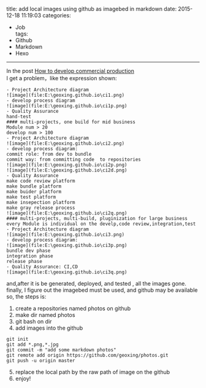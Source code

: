 title: add local images using github as imagebed in markdown
date: 2015-12-18 11:19:03
categories: 
- Job  
tags: 
 - Github
 - Markdown
 - Hexo
---
In the post [How to develop commercial production](http://geoxing.github.io/2015/12/08/How-to-develop-commercial-production/)  
I get a problem，like the expression shown: 
```
- Project Architecture diagram  
![image](file:E:\geoxing.github.io\ci1.png)
- develop process diagram  
![image](file:E:\geoxing.github.io\ci1p.png)
- Quality Assurance  
hand-test
#### multi-projects, one build for mid business  
Module num > 20  
develop num > 100  
- Project Architecture diagram  
![image](file:E:\geoxing.github.io\ci2.png)
- develop process diagram:
commit role: from dev to bundle
commit way: from committing code  to repositories
![image](file:E:\geoxing.github.io\ci2p.png)
![image](file:E:\geoxing.github.io\ci2d.png)
- Quality Assurance  
make code review platform  
make bundle platform  
make buider platform  
make test platform  
make insepection platform  
make gray release process  
![image](file:E:\geoxing.github.io\ci2q.png)
#### multi-projects, multi-build, pluginization for large business
every Module is individual on the develp,code review,integration,test
- Project Architecture diagram  
![image](file:E:\geoxing.github.io\ci3.png)
- develop process diagram:
![image](file:E:\geoxing.github.io\ci3p.png)
bundle dev phase  
integration phase  
release phase  
- Quality Assurance: CI,CD    
![image](file:E:\geoxing.github.io\ci3q.png)
```
and,after it is be  generated, deployed, and tested , all the images gone.  
finally, I figure out the imagebed must be used, and github may be available  
so, the steps is:  
1. create a repositories named photos on github
2. make dir named photos
3. git bash on dir
4. add images into the github
```
git init
git add *.png,*.jpg
git commit -m "add some markdown photos"
git remote add origin https://github.com/geoxing/photos.git
git push -u origin master
```
5. replace the local path by  the raw path of image on the github
6. enjoy!
 
 
